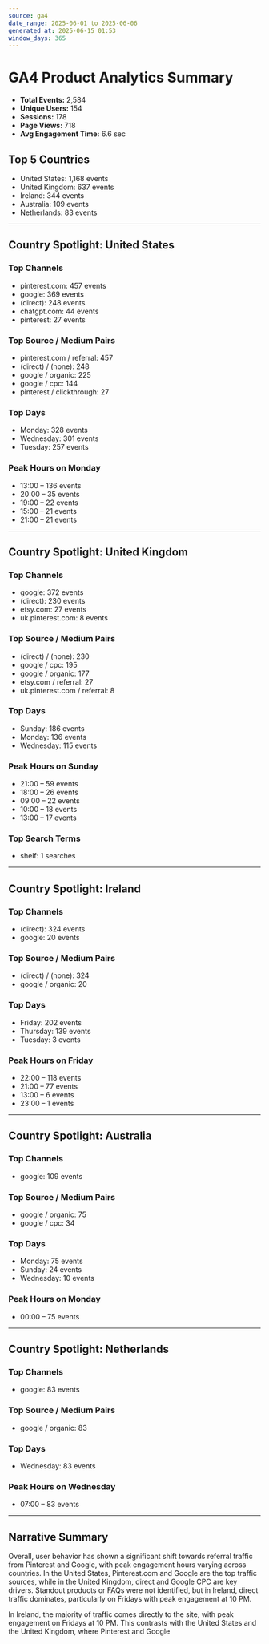 ```yaml
---
source: ga4
date_range: 2025-06-01 to 2025-06-06
generated_at: 2025-06-15 01:53
window_days: 365
---
```


# GA4 Product Analytics Summary

- **Total Events:** 2,584
- **Unique Users:** 154
- **Sessions:** 178
- **Page Views:** 718
- **Avg Engagement Time:** 6.6 sec

## Top 5 Countries
- United States: 1,168 events
- United Kingdom: 637 events
- Ireland: 344 events
- Australia: 109 events
- Netherlands: 83 events

---

## Country Spotlight: United States

### Top Channels
- pinterest.com: 457 events
- google: 369 events
- (direct): 248 events
- chatgpt.com: 44 events
- pinterest: 27 events

### Top Source / Medium Pairs
- pinterest.com / referral: 457
- (direct) / (none): 248
- google / organic: 225
- google / cpc: 144
- pinterest / clickthrough: 27

### Top Days
- Monday: 328 events
- Wednesday: 301 events
- Tuesday: 257 events

### Peak Hours on Monday
- 13:00 – 136 events
- 20:00 – 35 events
- 19:00 – 22 events
- 15:00 – 21 events
- 21:00 – 21 events

---

## Country Spotlight: United Kingdom

### Top Channels
- google: 372 events
- (direct): 230 events
- etsy.com: 27 events
- uk.pinterest.com: 8 events

### Top Source / Medium Pairs
- (direct) / (none): 230
- google / cpc: 195
- google / organic: 177
- etsy.com / referral: 27
- uk.pinterest.com / referral: 8

### Top Days
- Sunday: 186 events
- Monday: 136 events
- Wednesday: 115 events

### Peak Hours on Sunday
- 21:00 – 59 events
- 18:00 – 26 events
- 09:00 – 22 events
- 10:00 – 18 events
- 13:00 – 17 events

### Top Search Terms
- shelf: 1 searches

---

## Country Spotlight: Ireland

### Top Channels
- (direct): 324 events
- google: 20 events

### Top Source / Medium Pairs
- (direct) / (none): 324
- google / organic: 20

### Top Days
- Friday: 202 events
- Thursday: 139 events
- Tuesday: 3 events

### Peak Hours on Friday
- 22:00 – 118 events
- 21:00 – 77 events
- 13:00 – 6 events
- 23:00 – 1 events

---

## Country Spotlight: Australia

### Top Channels
- google: 109 events

### Top Source / Medium Pairs
- google / organic: 75
- google / cpc: 34

### Top Days
- Monday: 75 events
- Sunday: 24 events
- Wednesday: 10 events

### Peak Hours on Monday
- 00:00 – 75 events

---

## Country Spotlight: Netherlands

### Top Channels
- google: 83 events

### Top Source / Medium Pairs
- google / organic: 83

### Top Days
- Wednesday: 83 events

### Peak Hours on Wednesday
- 07:00 – 83 events

---

## Narrative Summary

Overall, user behavior has shown a significant shift towards referral traffic from Pinterest and Google, with peak engagement hours varying across countries. In the United States, Pinterest.com and Google are the top traffic sources, while in the United Kingdom, direct and Google CPC are key drivers. Standout products or FAQs were not identified, but in Ireland, direct traffic dominates, particularly on Fridays with peak engagement at 10 PM.

In Ireland, the majority of traffic comes directly to the site, with peak engagement on Fridays at 10 PM. This contrasts with the United States and the United Kingdom, where Pinterest and Google
